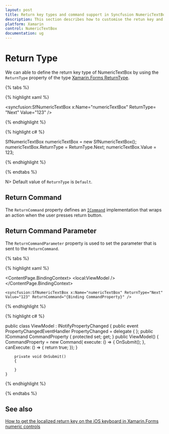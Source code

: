 ```yaml
---
layout: post
title: Return key types and command support in Syncfusion NumericTextBox.
description: This section describes how to customise the retun key and set command for return key in NumericTextBox
platform: Xamarin
control: NumericTextBox
documentation: ug
---
```

# Return Type

We can able to define the return key type of NumericTextBox by using the `ReturnType` property of the type [Xamarin.Forms ReturnType](https://docs.microsoft.com/en-us/dotnet/api/xamarin.forms.entry.returntype?view=xamarin-forms).

{% tabs %}

{% highlight xaml %}

<syncfusion:SfNumericTextBox x:Name="numericTextBox" ReturnType= "Next" Value="123" />
	
{% endhighlight %}

{% highlight c# %}

SfNumericTextBox numericTextBox = new SfNumericTextBox();
numericTextBox.ReturnType = ReturnType.Next;
numericTextBox.Value = 123;

{% endhighlight %}

{% endtabs %}

N> Default value of `ReturnType` is `Default`.

## Return Command

The `ReturnCommand` property defines an [`ICommand`](https://docs.microsoft.com/en-us/dotnet/api/system.windows.input.icommand?view=netframework-4.8) implementation that wraps an action when the user presses return button.

## Return Command Parameter

The `ReturnCommandParameter` property is used to set the parameter that is sent to the `ReturnCommand`.

{% tabs %}

{% highlight xaml %}

<ContentPage.BindingContext>
    <local:ViewModel />
 </ContentPage.BindingContext>

	<syncfusion:SfNumericTextBox x:Name="numericTextBox" ReturnType="Next" Value="123" ReturnCommand="{Binding CommandProperty}" />
	
{% endhighlight %}

{% highlight c# %}

  public class ViewModel : INotifyPropertyChanged
    {
        public event PropertyChangedEventHandler PropertyChanged = delegate { };
        public ICommand CommandProperty { protected set; get; }
        public ViewModel()
        {
            CommandProperty = new Command(
                execute: () =>
                {
                    OnSubmit();
                },
                canExecute: () =>
                {
                    return true;
                });
        }
        
        private void OnSubmit()
        {

        }
    }

{% endhighlight %}

{% endtabs %}

## See also

[How to get the localized return key on the iOS keyboard in Xamarin.Forms numeric controls](https://www.syncfusion.com/kb/11630/how-to-get-the-localized-return-key-on-the-ios-keyboard-in-xamarin-forms-numeric-controls)
